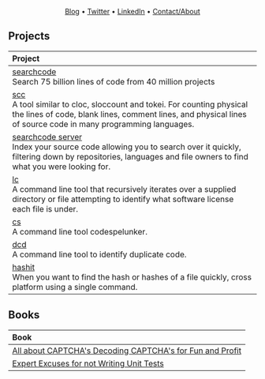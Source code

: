 <p align="center"><a href="https://boyter.org/">Blog</a> • <a href="https://twitter.com/boyter">Twitter</a> • <a href="https://www.linkedin.com/in/ben-boyter-055a2119/">LinkedIn</a> • <a href="https://boyter.org/about/">Contact/About</a></p>

<!--
**boyter/boyter** is a ✨ _special_ ✨ repository because its `README.md` (this file) appears on your GitHub profile.

Here are some ideas to get you started:

- 🔭 I’m currently working on ...
- 🌱 I’m currently learning ...
- 👯 I’m looking to collaborate on ...
- 🤔 I’m looking for help with ...
- 💬 Ask me about ...
- 📫 How to reach me: ...
- 😄 Pronouns: ...
- ⚡ Fun fact: ...
-->

## Projects

| Project |
|:------- |
| [searchcode](https://searchcode.com) <br/> Search 75 billion lines of code from 40 million projects |
| [scc](https://github.com/boyter/scc/) <br/> A tool similar to cloc, sloccount and tokei. For counting physical the lines of code, blank lines, comment lines, and physical lines of source code in many programming languages. |
| [searchcode server](https://searchcodeserver.com/) <br/> Index your source code allowing you to search over it quickly, filtering down by repositories, languages and file owners to find what you were looking for. |
| [lc](https://github.com/boyter/lc) <br/> A command line tool that recursively iterates over a supplied directory or file attempting to identify what software license each file is under. |
| [cs](https://github.com/boyter/cs) <br/> A command line tool codespelunker. |
| [dcd](https://github.com/boyter/dcd) <br/> A command line tool to identify duplicate code. |
| [hashit](https://github.com/boyter/hashit) <br/> When you want to find the hash or hashes of a file quickly, cross platform using a single command. |

## Books

| Book |
|:---- |
| [All about CAPTCHA's Decoding CAPTCHA's for Fun and Profit](https://leanpub.com/decodingcaptchas/) |
| [Expert Excuses for not Writing Unit Tests](https://leanpub.com/expertexcusesfornotwritingunittests) |

